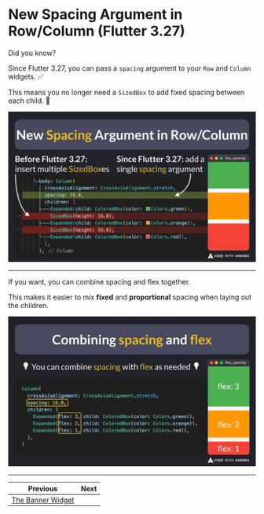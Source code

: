 # New Spacing Argument in Row/Column (Flutter 3.27)

Did you know?

Since Flutter 3.27, you can pass a `spacing` argument to your `Row` and `Column` widgets. ✅

This means you no longer need a `SizedBox` to add fixed spacing between each child. 🚀

![](216.1.png)

<!--

// New Spacing Argument in Row/Column

// Before Flutter 3.27
Column(
  crossAxisAlignment: CrossAxisAlignment.stretch,
  children: [
    Expanded(child: ColoredBox(color: Colors.green)),
    SizedBox(height: 16.0),
    Expanded(child: ColoredBox(color: Colors.orange)),
    SizedBox(height: 16.0),
    Expanded(child: ColoredBox(color: Colors.red)),
  ],
)

// Since Flutter 3.27
Column(
  crossAxisAlignment: CrossAxisAlignment.stretch,
  spacing: 16.0,
  children: [
    Expanded(child: ColoredBox(color: Colors.green)),
    Expanded(child: ColoredBox(color: Colors.orange)),
    Expanded(child: ColoredBox(color: Colors.red)),
  ],
)

-->

---

If you want, you can combine spacing and flex together.

This makes it easier to mix **fixed** and **proportional** spacing when laying out the children.

![](216.2.png)

<!--

// Combining spacing and flex

// You can combine spacing with flex as needed:
Column(
  crossAxisAlignment: CrossAxisAlignment.stretch,
  spacing: 16.0,
  children: [
    Expanded(flex: 3, child: ColoredBox(color: Colors.green)),
    Expanded(flex: 2, child: ColoredBox(color: Colors.orange)),
    Expanded(flex: 1, child: ColoredBox(color: Colors.red)),
  ],
)

-->

<!-- TWITTER|https://x.com/biz84/status/1867143273652904039 -->
<!-- LINKEDIN|https://www.linkedin.com/posts/andreabizzotto_did-you-know-since-flutter-327-you-can-activity-7272909542131187712-7Spj -->
<!-- BLUESKY|https://bsky.app/profile/codewithandrea.com/post/3ld3ycpuxxk2f -->

---

| Previous | Next |
| -------- | ---- |
| [The Banner Widget](../0216-spacing-row-column/index.md) | |